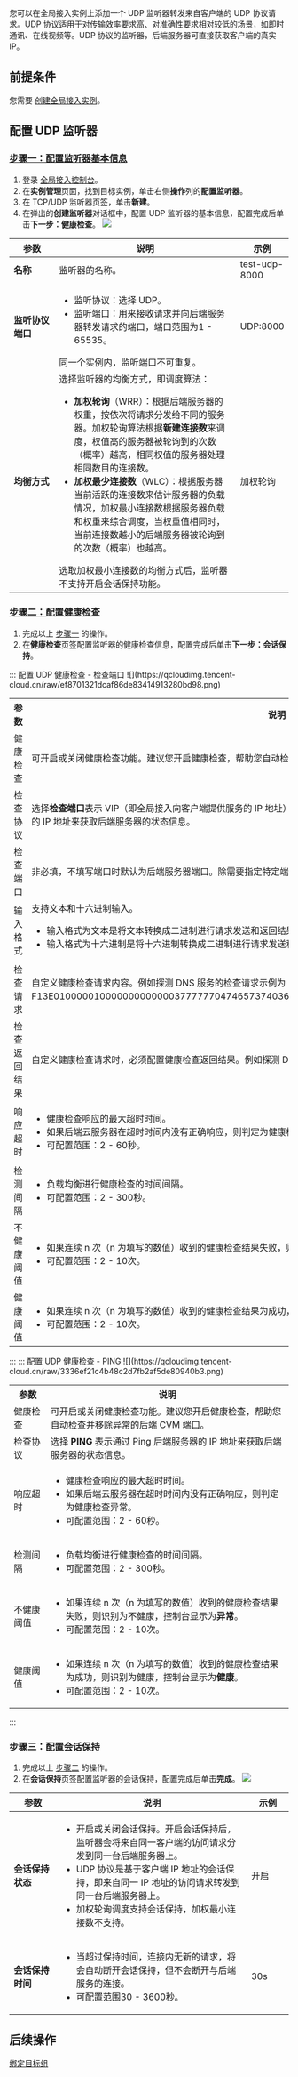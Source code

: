 您可以在全局接入实例上添加一个 UDP 监听器转发来自客户端的 UDP 协议请求。UDP 协议适用于对传输效率要求高、对准确性要求相对较低的场景，如即时通讯、在线视频等。UDP 协议的监听器，后端服务器可直接获取客户端的真实 IP。

## 前提条件
您需要 [创建全局接入实例](https://cloud.tencent.com/document/product/1510/61383)。

## 配置 UDP 监听器
### [步骤一：配置监听器基本信息](id:step1)
1. 登录 [全局接入控制台](https://console.cloud.tencent.com/ga/instance)。
2. 在**实例管理**页面，找到目标实例，单击右侧**操作**列的**配置监听器**。
3. 在 TCP/UDP 监听器页签，单击**新建**。
4. 在弹出的**创建监听器**对话框中，配置 UDP 监听器的基本信息，配置完成后单击**下一步：健康检查**。
![](https://qcloudimg.tencent-cloud.cn/raw/57b275f014169a6f72752b448288159c.png)
<table>
<thead>
<tr>
<th width="17%">参数</th>
<th width="68%">说明</th>
<th width="15%">示例</th>
</tr>
</thead>
<tbody><tr>
<td><strong>名称</strong></td>
<td>监听器的名称。</td>
<td><span>test-udp-8000</span></td>
</tr>
<tr>
<td><strong>监听协议端口</strong></td>
<td><ul><li>监听协议：选择 UDP。</li><li>监听端口：用来接收请求并向后端服务器转发请求的端口，端口范围为1 - 65535。</li></ul>同一个实例内，监听端口不可重复。</td>
<td>UDP:8000</td>
</tr>
<tr>
<td><strong>均衡方式</strong></td>
<td>选择监听器的均衡方式，即调度算法： <br><ul><li><strong>加权轮询</strong>（WRR）：根据后端服务器的权重，按依次将请求分发给不同的服务器。加权轮询算法根据<strong>新建连接数</strong>来调度，权值高的服务器被轮询到的次数（概率）越高，相同权值的服务器处理相同数目的连接数。</li><li><strong>加权最少连接数</strong>（WLC）：根据服务器当前活跃的连接数来估计服务器的负载情况，加权最小连接数根据服务器负载和权重来综合调度，当权重值相同时，当前连接数越小的后端服务器被轮询到的次数（概率）也越高。</li></ul><dx-alert infotype="explain" title="">
选取加权最小连接数的均衡方式后，监听器不支持开启会话保持功能。
</dx-alert></td>
<td>加权轮询</td>
</tr>
</tbody></table>

### [步骤二：配置健康检查](id:step2)
1. 完成以上 [步骤一](#step1) 的操作。
2. 在**健康检查**页签配置监听器的健康检查信息，配置完成后单击**下一步：会话保持**。
<dx-accordion>
::: 配置 UDP 健康检查 - 检查端口
![](https://qcloudimg.tencent-cloud.cn/raw/ef8701321dcaf86de83414913280bd98.png)
<table>
<tr>
<th>参数</th><th>说明</th>
</tr>
<tr>
<td>健康检查</td><td>可开启或关闭健康检查功能。建议您开启健康检查，帮助您自动检查并移除异常的后端 CVM 端口。</td>
</tr>
<tr>
<td>检查协议</td><td>选择<b>检查端口</b>表示 VIP（即全局接入向客户端提供服务的 IP 地址）向后端服务器发送 UDP 探测报文，通过 Ping 后端服务器的 IP 地址来获取后端服务器的状态信息。</td>
</tr>
<tr>
<td>检查端口</td><td>非必填，不填写端口时默认为后端服务器端口。除需要指定特定端口以外，其余情况建议不填写。</td>
</tr>
<tr>
<td>输入格式</td><td>支持文本和十六进制输入。
<ul>
<li>输入格式为文本是将文本转换成二进制进行请求发送和返回结果对比。</li>
<li>输入格式为十六进制是将十六进制转换成二进制进行请求发送和返回结果对比。</li>
</ul></td>
</tr>
<tr>
<td>检查请求</td><td>自定义健康检查请求内容。例如探测 DNS 服务的检查请求示例为：F13E0100000100000000000003777777047465737403636F6D0774656E63656E7403636F6D0000010001。</td>
</tr>
<tr>
<td>检查返回结果</td><td>自定义健康检查请求时，必须配置健康检查返回结果。例如探测 DNS 服务的检查返回结果示例为：F13E。</td>
</tr>
<tr>
<td>响应超时</td><td><ul><li> 健康检查响应的最大超时时间。</li><li>如果后端云服务器在超时时间内没有正确响应，则判定为健康检查异常。</li><li>可配置范围：2 - 60秒。</li></ul></td>
</tr>
<tr>
<td>检测间隔</td><td><ul><li>负载均衡进行健康检查的时间间隔。</li><li>可配置范围：2 - 300秒。</li></ul></td>
</tr>
<tr>
<td>不健康阈值</td><td><ul><li>如果连续 n 次（n 为填写的数值）收到的健康检查结果失败，则识别为不健康，控制台显示为<strong>异常</strong>。</li><li>可配置范围：2 - 10次。</li></ul></td>
</tr>
<tr>
<td>健康阈值</td><td><ul><li>如果连续 n 次（n 为填写的数值）收到的健康检查结果为成功，则识别为健康，控制台显示为<strong>健康</strong>。</li><li>可配置范围：2 - 10次。 </li></ul></td>
</tr>
</table>
:::
::: 配置 UDP 健康检查 - PING
![](https://qcloudimg.tencent-cloud.cn/raw/3336ef21c4b48c2d7fb2af5de80940b3.png)
<table>
<tr>
<th>参数</th><th>说明</th>
</tr>
<tr>
<td>健康检查</td><td>可开启或关闭健康检查功能。建议您开启健康检查，帮助您自动检查并移除异常的后端 CVM 端口。</td>
</tr>
<tr>
<td>检查协议</td><td>选择<b> PING </b>表示通过 Ping 后端服务器的 IP 地址来获取后端服务器的状态信息。</td>
</tr>
<tr>
<td>响应超时</td><td><ul><li> 健康检查响应的最大超时时间。</li><li>如果后端云服务器在超时时间内没有正确响应，则判定为健康检查异常。</li><li>可配置范围：2 - 60秒。</li></ul></td>
</tr>
<tr>
<td>检测间隔</td><td><ul><li>负载均衡进行健康检查的时间间隔。</li><li>可配置范围：2 - 300秒。</li></ul></td>
</tr>
<tr>
<td>不健康阈值</td><td><ul><li>如果连续 n 次（n 为填写的数值）收到的健康检查结果失败，则识别为不健康，控制台显示为<strong>异常</strong>。</li><li>可配置范围：2 - 10次。</li></ul></td>
</tr>
<tr>
<td>健康阈值</td><td><ul><li>如果连续 n 次（n 为填写的数值）收到的健康检查结果为成功，则识别为健康，控制台显示为<strong>健康</strong>。</li><li>可配置范围：2 - 10次。 </li></ul></td>
</tr>
</table>

:::
</dx-accordion>

### 步骤三：配置会话保持
1. 完成以上 [步骤二](#step2) 的操作。
2. 在**会话保持**页签配置监听器的会话保持，配置完成后单击**完成**。
![](https://qcloudimg.tencent-cloud.cn/raw/c3e05ff5cb914831277c8d7ca96bace5.png)
<table>
<thead>
<tr>
<th width="17%">参数</th>
<th width="68%">说明</th>
<th width="15%">示例</th>
</tr>
</thead>
<tbody><tr>
<td><strong>会话保持状态</strong></td>
<td><ul><li>开启或关闭会话保持。开启会话保持后，监听器会将来自同一客户端的访问请求分发到同一台后端服务器上。</li><li>UDP 协议是基于客户端 IP 地址的会话保持，即来自同一 IP 地址的访问请求转发到同一台后端服务器上。</li><li>加权轮询调度支持会话保持，加权最小连接数不支持。</li></ul></td>
<td><span>开启</span></td>
</tr>
<tr>
<td><strong>会话保持时间</strong></td>
<td> <ul><li>当超过保持时间，连接内无新的请求，将会自动断开会话保持，但不会断开与后端服务的连接。</li><li>可配置范围30 - 3600秒。</li></ul></td>
<td>30s</td>
</tr>
</tbody></table>


## 后续操作
[绑定目标组](https://cloud.tencent.com/document/product/1510/61384#BindTargetGroup)
